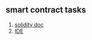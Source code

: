 ## smart contract tasks

1. [solidity doc](https://solidity.readthedocs.io/)
2. [IDE](https://remix.ethereum.org)